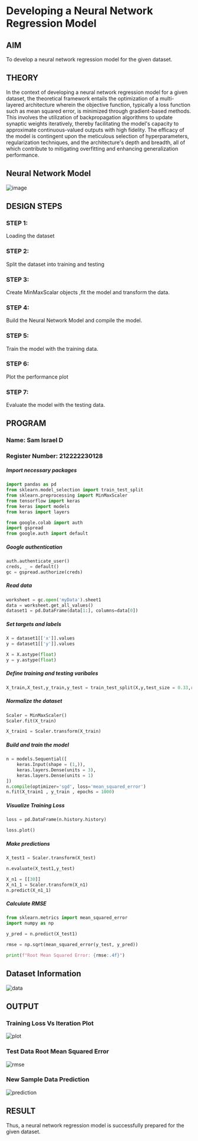 # Developing a Neural Network Regression Model

## AIM

To develop a neural network regression model for the given dataset.

## THEORY

In the context of developing a neural network regression model for a given dataset, the theoretical framework entails the optimization of a multi-layered architecture wherein the objective function, typically a loss function such as mean squared error, is minimized through gradient-based methods. This involves the utilization of backpropagation algorithms to update synaptic weights iteratively, thereby facilitating the model's capacity to approximate continuous-valued outputs with high fidelity. The efficacy of the model is contingent upon the meticulous selection of hyperparameters, regularization techniques, and the architecture's depth and breadth, all of which contribute to mitigating overfitting and enhancing generalization performance.

## Neural Network Model

![image](./images/image.png)

## DESIGN STEPS

### STEP 1:

Loading the dataset

### STEP 2:

Split the dataset into training and testing

### STEP 3:

Create MinMaxScalar objects ,fit the model and transform the data.

### STEP 4:

Build the Neural Network Model and compile the model.

### STEP 5:

Train the model with the training data.

### STEP 6:

Plot the performance plot

### STEP 7:

Evaluate the model with the testing data.

## PROGRAM
### Name: Sam Israel D
### Register Number: 212222230128
##### Import necessary packages
```python
import pandas as pd
from sklearn.model_selection import train_test_split
from sklearn.preprocessing import MinMaxScaler
from tensorflow import keras
from keras import models
from keras import layers

from google.colab import auth
import gspread
from google.auth import default
```
##### Google authentication
```python
auth.authenticate_user()
creds, _ = default()
gc = gspread.authorize(creds)
```
##### Read data
```python
worksheet = gc.open('myData').sheet1
data = worksheet.get_all_values()
dataset1 = pd.DataFrame(data[1:], columns=data[0])
```
##### Set targets and labels
```python
X = dataset1[['x']].values
y = dataset1[['y']].values

X = X.astype(float)
y = y.astype(float)
```
##### Define training and testing varibales
```python
X_train,X_test,y_train,y_test = train_test_split(X,y,test_size = 0.33,random_state = 33)
```
##### Normalize the dataset
```python
Scaler = MinMaxScaler()
Scaler.fit(X_train)

X_train1 = Scaler.transform(X_train)
```
##### Build and train the model
```python
n = models.Sequential([
    keras.Input(shape = (1,)),
    keras.layers.Dense(units = 3),
    keras.layers.Dense(units = 1)
])
n.compile(optimizer='sgd', loss='mean_squared_error')
n.fit(X_train1 , y_train , epochs = 1000)
```
##### Visualize Training Loss
```python
loss = pd.DataFrame(n.history.history)

loss.plot()
```
##### Make predictions
```python
X_test1 = Scaler.transform(X_test)

n.evaluate(X_test1,y_test)

X_n1 = [[30]]
X_n1_1 = Scaler.transform(X_n1)
n.predict(X_n1_1)
```
##### Calculate RMSE
```python
from sklearn.metrics import mean_squared_error
import numpy as np

y_pred = n.predict(X_test1)

rmse = np.sqrt(mean_squared_error(y_test, y_pred))

print(f"Root Mean Squared Error: {rmse:.4f}")
```
## Dataset Information
![data](./images/data.png)
## OUTPUT

### Training Loss Vs Iteration Plot

![plot](./images/plot.png)

### Test Data Root Mean Squared Error

![rmse](./images/rmse.png)

### New Sample Data Prediction
![prediction](./images/prediction.png)

## RESULT

Thus, a neural network regression model is successfully prepared for the given dataset.
